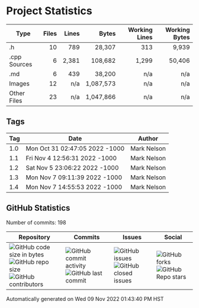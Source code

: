 Project Statistics
==================

| Type         | Files | Lines | Bytes | Working Lines | Working Bytes |
|--------------|------:|------:|------:|--------------:|--------------:|
|.h|10|789|28,307|313|9,939|
|.cpp Sources|6|2,381|108,682|1,299|50,406|
|.md|6|439|38,200|n/a|n/a|
|Images|12|n/a|1,087,573|n/a|n/a|
|Other Files|23|n/a|1,047,866|n/a|n/a|

## Tags
| Tag | Date | Author |
|-----|------|--------|
|1.0|Mon Oct 31 02:47:05 2022 -1000|Mark Nelson|
|1.1|Fri Nov 4 12:56:31 2022 -1000|Mark Nelson|
|1.2|Sat Nov 5 23:06:22 2022 -1000|Mark Nelson|
|1.3|Mon Nov 7 09:11:39 2022 -1000|Mark Nelson|
|1.4|Mon Nov 7 14:55:53 2022 -1000|Mark Nelson|


## GitHub Statistics

Number of commits:  198

| Repository                            | Commits                     | Issues                    | Social                      |
|---------------------------------------|-----------------------------|---------------------------|-----------------------------|
|![GitHub code size in bytes](https://img.shields.io/github/languages/code-size/marknelsonengineer/DTMF_Decoder?style=social) <br/> ![GitHub repo size](https://img.shields.io/github/repo-size/marknelsonengineer/DTMF_Decoder?style=social) <br/> ![GitHub contributors](https://img.shields.io/github/contributors/marknelsonengineer/DTMF_Decoder?style=social) | ![GitHub commit activity](https://img.shields.io/github/commit-activity/w/marknelsonengineer/DTMF_Decoder?style=social) <br/> ![GitHub last commit](https://img.shields.io/github/last-commit/marknelsonengineer/DTMF_Decoder?style=social) | ![GitHub issues](https://img.shields.io/github/issues-raw/marknelsonengineer/DTMF_Decoder?style=social) <br/> ![GitHub closed issues](https://img.shields.io/github/issues-closed-raw/marknelsonengineer/DTMF_Decoder?style=social) | ![GitHub forks](https://img.shields.io/github/forks/marknelsonengineer/DTMF_Decoder?style=social) <br/> ![GitHub Repo stars](https://img.shields.io/github/stars/marknelsonengineer/DTMF_Decoder?style=social) |

Automatically generated on Wed 09 Nov 2022 01:43:40 PM HST
